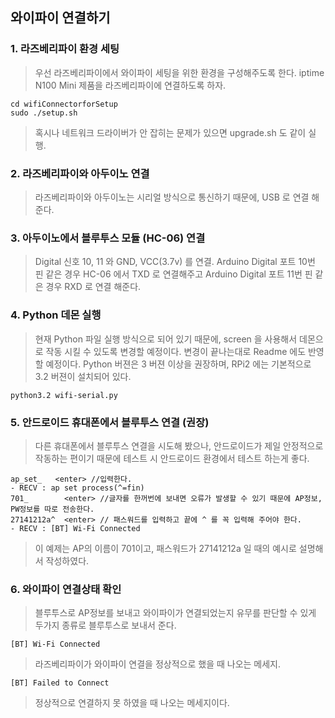 ## 와이파이 연결하기
### 1. 라즈베리파이 환경 세팅
>우선 라즈베리파이에서 와이파이 세팅을 위한 환경을 구성해주도록 한다. iptime N100 Mini 제품을 라즈베리파이에 연결하도록 하자.
```
cd wifiConnectorforSetup
sudo ./setup.sh
```
>혹시나 네트워크 드라이버가 안 잡히는 문제가 있으면 upgrade.sh 도 같이 실행.

### 2. 라즈베리파이와 아두이노 연결
>라즈베리파이와 아두이노는 시리얼 방식으로 통신하기 때문에, USB 로 연결 해준다.

### 3. 아두이노에서 블루투스 모듈 (HC-06) 연결
>Digital 신호 10, 11 와 GND, VCC(3.7v) 를 연결.
Arduino Digital 포트 10번 핀 같은 경우 HC-06 에서 TXD 로 연결해주고
Arduino Digital 포트 11번 핀 같은 경우 RXD 로 연결 해준다.

### 4. Python 데몬 실행
>현재 Python 파일 실행 방식으로 되어 있기 때문에, screen 을 사용해서 데몬으로 작동 시킬 수 있도록 변경할 예정이다. 변경이 끝나는대로 Readme 에도 반영할 예정이다. Python 버젼은 3 버젼 이상을 권장하며, RPi2 에는 기본적으로 3.2 버젼이 설치되어 있다.
```
python3.2 wifi-serial.py
```

### 5. 안드로이드 휴대폰에서 블루투스 연결 (권장)
>다른 휴대폰에서 블루투스 연결을 시도해 봤으나, 안드로이드가 제일 안정적으로 작동하는 편이기 때문에 테스트 시 안드로이드 환경에서 테스트 하는게 좋다.
```
ap_set_   <enter> //입력한다. 
- RECV : ap set process(^=fin)
701_        <enter> //글자를 한꺼번에 보내면 오류가 발생할 수 있기 때문에 AP정보, PW정보를 따로 전송한다.
27141212a^  <enter> // 패스워드를 입력하고 끝에 ^ 를 꼭 입력해 주어야 한다. 
- RECV : [BT] Wi-Fi Connected
```
>이 예제는 AP의 이름이 701이고, 패스워드가 27141212a 일 때의 예시로 설명해서 작성하였다.

### 6. 와이파이 연결상태 확인
>블루투스로 AP정보를 보내고 와이파이가 연결되었는지 유무를 판단할 수 있게 두가지 종류로 블루투스로 보내서 준다.
```
[BT] Wi-Fi Connected
```
>라즈베리파이가 와이파이 연결을 정상적으로 했을 때 나오는 메세지.
```
[BT] Failed to Connect
```
>정상적으로 연결하지 못 하였을 때 나오는 메세지이다. 

